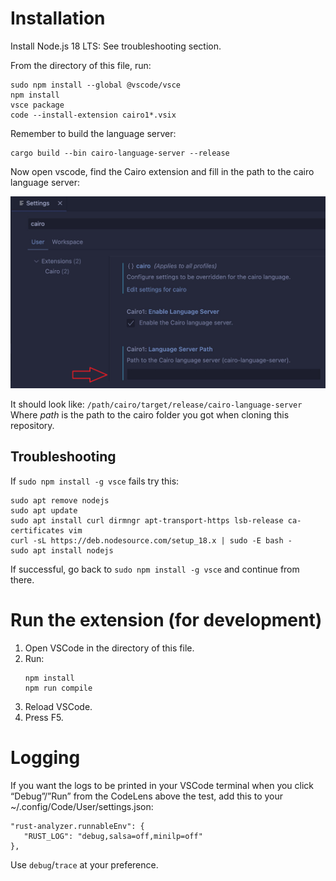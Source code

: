 # Installation

Install Node.js 18 LTS:
See troubleshooting section.

From the directory of this file, run:
```
sudo npm install --global @vscode/vsce
npm install
vsce package
code --install-extension cairo1*.vsix
```

Remember to build the language server:
```
cargo build --bin cairo-language-server --release
```

Now open vscode, find the Cairo extension and fill in the path to the cairo language server:

![image](./resources/img/extSettings.png)



It should look like:
``/path/cairo/target/release/cairo-language-server``
Where *path* is the path to the cairo folder you got when cloning this repository.

## Troubleshooting

If `sudo npm install -g vsce` fails try this:
```
sudo apt remove nodejs
sudo apt update
sudo apt install curl dirmngr apt-transport-https lsb-release ca-certificates vim
curl -sL https://deb.nodesource.com/setup_18.x | sudo -E bash -
sudo apt install nodejs
```
If successful, go back to `sudo npm install -g vsce` and continue from there.

# Run the extension (for development)

1. Open VSCode in the directory of this file.
2. Run:
   ```
   npm install
   npm run compile
   ```
3. Reload VSCode.
4. Press F5.

# Logging

If you want the logs to be printed in your VSCode terminal when you click “Debug”/”Run” from the CodeLens above the test, add this to your ~/.config/Code/User/settings.json:
```
"rust-analyzer.runnableEnv": {
   "RUST_LOG": "debug,salsa=off,minilp=off"
},
```
Use `debug`/`trace` at your preference.
